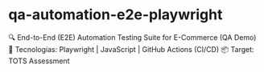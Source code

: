 # qa-automation-e2e-playwright
🔍 End-to-End (E2E) Automation Testing Suite for E-Commerce (QA Demo)   🚀 Tecnologías: Playwright | JavaScript | GitHub Actions (CI/CD)   📦 Target: TOTS Assessment
